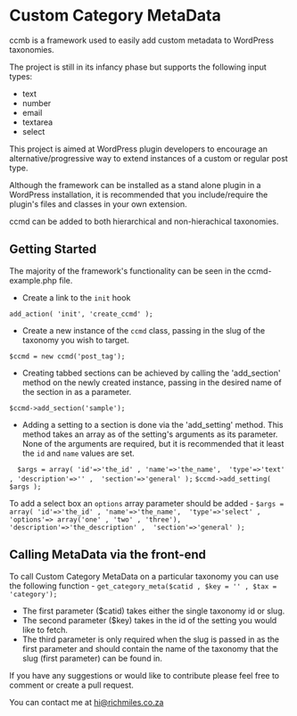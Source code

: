 Custom Category MetaData
===

ccmb is a framework used to easily add custom metadata to WordPress taxonomies.

The project is still in its infancy phase but supports the following input types:

* text
* number
* email
* textarea
* select


This project is aimed at WordPress plugin developers to encourage an alternative/progressive way to extend instances of a custom or regular post type.

Although the framework can be installed as a stand alone plugin in a WordPress installation, it is recommended that you include/require the plugin's files and classes in your own extension.

ccmd can be added to both hierarchical and non-hierachical taxonomies. 

Getting Started
---------------

The majority of the framework's functionality can be seen in the ccmd-example.php file.

* Create a link to the `init` hook 

`add_action( 'init', 'create_ccmd' );`

* Create a new instance of the `ccmd` class, passing in the slug of the taxonomy you wish to target. 

`$ccmd = new ccmd('post_tag');`

* Creating tabbed sections can be achieved by calling the 'add_section' method on the newly created instance, passing in the desired name of the section in as a parameter.

`$ccmd->add_section('sample');`

* Adding a setting to a section is done via the 'add_setting' method. This method takes an array as of the setting's arguments as its parameter. None of the arguments are required, but it is recommended that it least the `id` and `name` values are set.

`	$args = array(
		'id'=>'the_id' ,
		'name'=>'the_name', 
		'type'=>'text' ,
		'description'=>'' , 
		'section'=>'general'
		);
`
`$ccmd->add_setting( $args );`

To add a select box an `options` array parameter should be added - 
`
	$args = array(
		'id'=>'the_id' ,
		'name'=>'the_name', 
		'type'=>'select' ,
		'options'=> array('one' , 'two' , 'three'),
		'description'=>'the_description' , 
		'section'=>'general'
		); `

Calling MetaData via the front-end
---------------

To call Custom Category MetaData on a particular taxonomy you can use the following function - 
`get_category_meta($catid , $key = '' , $tax = 'category');`

* The first parameter ($catid) takes either the single taxonomy id or slug.
* The second parameter ($key) takes in the id of the setting you would like to fetch.
* The third parameter is only required when the slug is passed in as the first parameter and should contain the name of the taxonomy that the slug (first parameter) can be found in.


If you have any suggestions or would like to contribute please feel free to comment or create a pull request.

You can contact me at hi@richmiles.co.za

